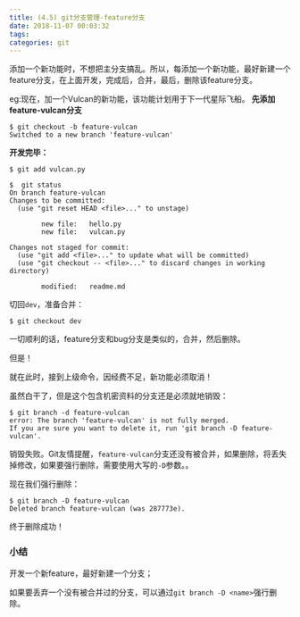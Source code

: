 ```yaml
---
title: (4.5) git分支管理-feature分支
date: 2018-11-07 00:03:32
tags:
categories: git
---
```

添加一个新功能时，不想把主分支搞乱。所以，每添加一个新功能，最好新建一个feature分支，在上面开发，完成后，合并，最后，删除该feature分支。

eg:现在，加一个Vulcan的新功能，该功能计划用于下一代星际飞船。
**先添加feature-vulcan分支**

```
$ git checkout -b feature-vulcan
Switched to a new branch 'feature-vulcan'
```

**开发完毕：**

```
$ git add vulcan.py

$  git status
On branch feature-vulcan
Changes to be committed:
  (use "git reset HEAD <file>..." to unstage)

        new file:   hello.py
        new file:   vulcan.py

Changes not staged for commit:
  (use "git add <file>..." to update what will be committed)
  (use "git checkout -- <file>..." to discard changes in working directory)

        modified:   readme.md
```

切回`dev`，准备合并：
```
$ git checkout dev
```

一切顺利的话，feature分支和bug分支是类似的，合并，然后删除。

但是！

就在此时，接到上级命令，因经费不足，新功能必须取消！

虽然白干了，但是这个包含机密资料的分支还是必须就地销毁：

```
$ git branch -d feature-vulcan
error: The branch 'feature-vulcan' is not fully merged.
If you are sure you want to delete it, run 'git branch -D feature-vulcan'.

```

销毁失败。Git友情提醒，`feature-vulcan`分支还没有被合并，如果删除，将丢失掉修改，如果要强行删除，需要使用大写的`-D`参数。。

现在我们强行删除：

```
$ git branch -D feature-vulcan
Deleted branch feature-vulcan (was 287773e).

```

终于删除成功！

### 小结

开发一个新feature，最好新建一个分支；

如果要丢弃一个没有被合并过的分支，可以通过`git branch -D <name>`强行删除。
